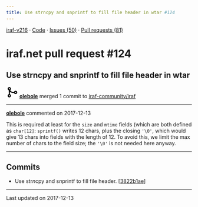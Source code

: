 ```yaml
---
title: Use strncpy and snprintf to fill file header in wtar #124
---
```


[iraf-v216](/iraf-v216) · [Code](https://github.com/iraf-community/iraf/tree/iraf-v216) · [Issues (50)](/iraf-v216/issues) · [Pull requests (81)](/iraf-v216/issues/pulls)

# iraf.net pull request #124
## Use strncpy and snprintf to fill file header in wtar
![merge](git-merge.svg) **[olebole](https://github.com/olebole)** merged 1 commit to [iraf-community/iraf](https://github.com/iraf-community/iraf/)

- - - -

**[olebole](https://github.com/olebole)** commented on 2017-12-13

This is required at least for the `size` and `mtime` fields (which are both defined as `char[12]`: `sprintf()` writes 12 chars, plus the closing `'\0'`, which would give 13 chars into fields with the length of 12. To avoid this, we limit the max number of chars to the field size; the `'\0'` is not needed here anyway.
- - - -

## Commits

* Use str*n*cpy and s*n*printf to fill file header. [[3822b1ae](https://github.com/iraf-community/iraf/commit/3822b1aebea0b672cf3bcc54b70f617a0a6ca529)]

- - - -

Last updated on 2017-12-13
